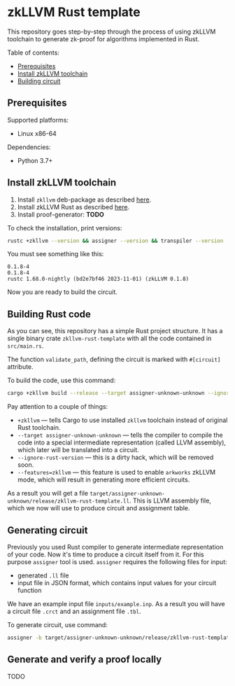 # zkLLVM Rust template

This repository goes step-by-step through the process of using zkLLVM toolchain to generate zk-proof
for algorithms implemented in Rust.

Table of contents:

- [Prerequisites](#prerequisites)
- [Install zkLLVM toolchain](#install-zkllvm-toolchain)
- [Building circuit](#building-rust-code)

## Prerequisites

Supported platforms:

- Linux x86-64

Dependencies:

- Python 3.7+

## Install zkLLVM toolchain

1. Install `zkllvm` deb-package as described [here][zkllvm-deb-package].
2. Install zkLLVM Rust as described [here][rslang-binary-installation].
3. Install proof-generator: **TODO**

To check the installation, print versions:

```bash
rustc +zkllvm --version && assigner --version && transpiler --version
```

You must see something like this:

```plain
0.1.8-4
0.1.8-4
rustc 1.68.0-nightly (bd2e7bf46 2023-11-01) (zkLLVM 0.1.8)
```

Now you are ready to build the circuit.

## Building Rust code

As you can see, this repository has a simple Rust project structure. It has a single binary crate
`zkllvm-rust-template` with all the code contained in `src/main.rs`.

The function `validate_path`, defining the circuit is marked with `#[circuit]` attribute.

To build the code, use this command:

```bash
cargo +zkllvm build --release --target assigner-unknown-unknown --ignore-rust-version --features=zkllvm
```

Pay attention to a couple of things:

- `+zkllvm` — tells Cargo to use installed `zkllvm` toolchain instead of original Rust toolchain.
- `--target assigner-unknown-unknown` — tells the compiler to compile the code into a special
intermediate representation (called LLVM assembly), which later will be translated into a circuit.
- `--ignore-rust-version` — this is a dirty hack, which will be removed soon.
- `--features=zkllvm` — this feature is used to enable `arkworks` zkLLVM mode, which will result in
generating more efficient circuits.

As a result you will get a file `target/assigner-unknown-unknown/release/zkllvm-rust-template.ll`.
This is LLVM assembly file, which we now will use to produce circuit and assignment table.

## Generating circuit

Previously you used Rust compiler to generate intermediate representation of your code. Now it's
time to produce a circuit itself from it. For this purpose `assigner` tool is used. `assigner`
requires the following files for input:

- generated `.ll` file
- input file in JSON format, which contains input values for your circuit function

We have an example input file `inputs/example.inp`. As a result you will have a circuit file `.crct` and an assignment file `.tbl`.

To generate circuit, use command:

```bash
assigner -b target/assigner-unknown-unknown/release/zkllvm-rust-template.ll -i inputs/example.inp -t assignment.tbl -c circuit.crct -e pallas
```

## Generate and verify a proof locally

TODO

[zkllvm-deb-package]: https://docs.nil.foundation/zkllvm/starting-first-project/installation#binary-installation
[rslang-binary-installation]: https://github.com/NilFoundation/zkLLVM#rust-toolchain
